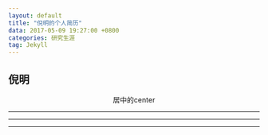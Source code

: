 ```yaml
---
layout: default
title: "倪明的个人简历"
data: 2017-05-09 19:27:00 +0800
categories: 研究生涯
tag: Jekyll
---
```


## 倪明
<center>居中的center</center>


---


---


----------


